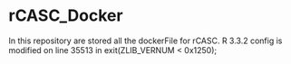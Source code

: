# rCASC_Docker

In this repository are stored all the dockerFile for rCASC.
R 3.3.2 config is modified on line 35513 in exit(ZLIB_VERNUM < 0x1250);

